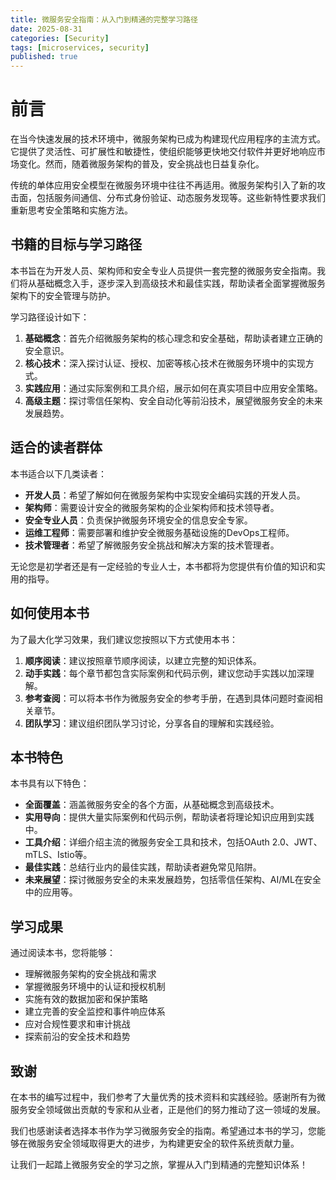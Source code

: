 ```yaml
---
title: 微服务安全指南：从入门到精通的完整学习路径
date: 2025-08-31
categories: [Security]
tags: [microservices, security]
published: true
---
```


# 前言

在当今快速发展的技术环境中，微服务架构已成为构建现代应用程序的主流方式。它提供了灵活性、可扩展性和敏捷性，使组织能够更快地交付软件并更好地响应市场变化。然而，随着微服务架构的普及，安全挑战也日益复杂化。

传统的单体应用安全模型在微服务环境中往往不再适用。微服务架构引入了新的攻击面，包括服务间通信、分布式身份验证、动态服务发现等。这些新特性要求我们重新思考安全策略和实施方法。

## 书籍的目标与学习路径

本书旨在为开发人员、架构师和安全专业人员提供一套完整的微服务安全指南。我们将从基础概念入手，逐步深入到高级技术和最佳实践，帮助读者全面掌握微服务架构下的安全管理与防护。

学习路径设计如下：

1. **基础概念**：首先介绍微服务架构的核心理念和安全基础，帮助读者建立正确的安全意识。
2. **核心技术**：深入探讨认证、授权、加密等核心技术在微服务环境中的实现方式。
3. **实践应用**：通过实际案例和工具介绍，展示如何在真实项目中应用安全策略。
4. **高级主题**：探讨零信任架构、安全自动化等前沿技术，展望微服务安全的未来发展趋势。

## 适合的读者群体

本书适合以下几类读者：

- **开发人员**：希望了解如何在微服务架构中实现安全编码实践的开发人员。
- **架构师**：需要设计安全的微服务架构的企业架构师和技术领导者。
- **安全专业人员**：负责保护微服务环境安全的信息安全专家。
- **运维工程师**：需要部署和维护安全微服务基础设施的DevOps工程师。
- **技术管理者**：希望了解微服务安全挑战和解决方案的技术管理者。

无论您是初学者还是有一定经验的专业人士，本书都将为您提供有价值的知识和实用的指导。

## 如何使用本书

为了最大化学习效果，我们建议您按照以下方式使用本书：

1. **顺序阅读**：建议按照章节顺序阅读，以建立完整的知识体系。
2. **动手实践**：每个章节都包含实际案例和代码示例，建议您动手实践以加深理解。
3. **参考查阅**：可以将本书作为微服务安全的参考手册，在遇到具体问题时查阅相关章节。
4. **团队学习**：建议组织团队学习讨论，分享各自的理解和实践经验。

## 本书特色

本书具有以下特色：

- **全面覆盖**：涵盖微服务安全的各个方面，从基础概念到高级技术。
- **实用导向**：提供大量实际案例和代码示例，帮助读者将理论知识应用到实践中。
- **工具介绍**：详细介绍主流的微服务安全工具和技术，包括OAuth 2.0、JWT、mTLS、Istio等。
- **最佳实践**：总结行业内的最佳实践，帮助读者避免常见陷阱。
- **未来展望**：探讨微服务安全的未来发展趋势，包括零信任架构、AI/ML在安全中的应用等。

## 学习成果

通过阅读本书，您将能够：

- 理解微服务架构的安全挑战和需求
- 掌握微服务环境中的认证和授权机制
- 实施有效的数据加密和保护策略
- 建立完善的安全监控和事件响应体系
- 应对合规性要求和审计挑战
- 探索前沿的安全技术和趋势

## 致谢

在本书的编写过程中，我们参考了大量优秀的技术资料和实践经验。感谢所有为微服务安全领域做出贡献的专家和从业者，正是他们的努力推动了这一领域的发展。

我们也感谢读者选择本书作为学习微服务安全的指南。希望通过本书的学习，您能够在微服务安全领域取得更大的进步，为构建更安全的软件系统贡献力量。

让我们一起踏上微服务安全的学习之旅，掌握从入门到精通的完整知识体系！